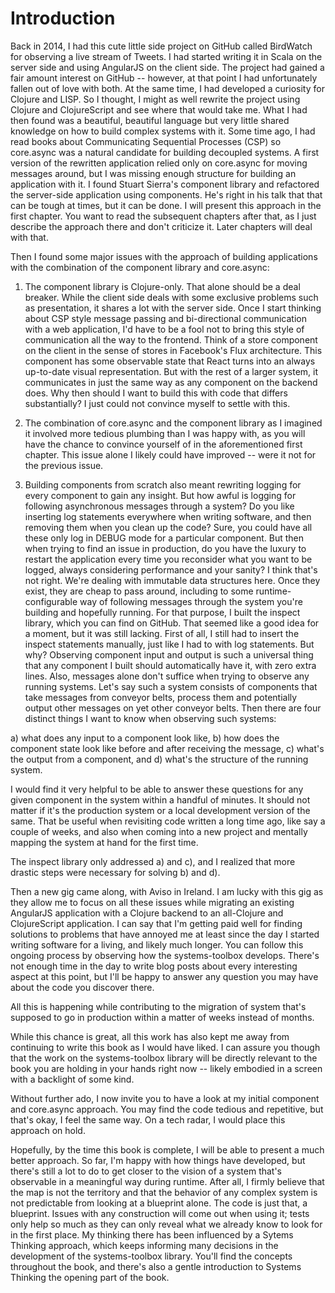 # Introduction

Back in 2014, I had this cute little side project on GitHub called BirdWatch for observing a live stream of Tweets. I had started writing it in Scala on the server side and using AngularJS on the client side. The project had gained a fair amount interest on GitHub -- however, at that point I had unfortunately fallen out of love with both. At the same time, I had developed a curiosity for Clojure and LISP. So I thought, I might as well rewrite the project using Clojure and ClojureScript and see where that would take me. What I had then found was a beautiful, beautiful language but very little shared knowledge on how to build complex systems with it. Some time ago, I had read books about Communicating Sequential Processes (CSP) so core.async was a natural candidate for building decoupled systems. A first version of the rewritten application relied only on core.async for moving messages around, but I was missing enough structure for building an application with it. I found Stuart Sierra's component library and refactored the server-side application using components. He's right in his talk that that can be tough at times, but it can be done. I will present this approach in the first chapter. You want to read the subsequent chapters after that, as I just describe the approach there and don't criticize it. Later chapters will deal with that.

Then I found some major issues with the approach of building applications with the combination of the component library and core.async:

1) The component library is Clojure-only. That alone should be a deal breaker. While the client side deals with some exclusive problems such as presentation, it shares a lot with the server side. Once I start thinking about CSP style message passing and bi-directional communication with a web application, I'd have to be a fool not to bring this style of communication all the way to the frontend. Think of a store component on the client in the sense of stores in Facebook's Flux architecture. This component has some observable state that React turns into an always up-to-date visual representation. But with the rest of a larger system, it communicates in just the same way as any component on the backend does. Why then should I want to build this with code that differs substantially? I just could not convince myself to settle with this. 

2) The combination of core.async and the component library as I imagined it involved more tedious plumbing than I was happy with, as you will have the chance to convince yourself of in the aforementioned first chapter. This issue alone I likely could have improved -- were it not for the previous issue.

3) Building components from scratch also meant rewriting logging for every component to gain any insight. But how awful is logging for following asynchronous messages through a system? Do you like inserting log statements everywhere when writing software, and then removing them when you clean up the code? Sure, you could have all these only log in DEBUG mode for a particular component. But then when trying to find an issue in production, do you have the luxury to restart the application every time you reconsider what you want to be logged, always considering performance and your sanity? I think that's not right. We're dealing with immutable data structures here. Once they exist, they are cheap to pass around, including to some runtime-configurable way of following messages through the system you're building and hopefully running. For that purpose, I built the inspect library, which you can find on GitHub. That seemed like a good idea for a moment, but it was still lacking. First of all, I still had to insert the inspect statements manually, just like I had to with log statements. But why? Observing component input and output is such a universal thing that any component I built should automatically have it, with zero extra lines. Also, messages alone don't suffice when trying to observe any running systems. Let's say such a system consists of components that take messages from conveyor belts, process them and potentially output other messages on yet other conveyor belts. Then there are four distinct things I want to know when observing such systems:
 
a) what does any input to a component look like, 
b) how does the component state look like before and after receiving the message, 
c) what's the output from a component, and 
d) what's the structure of the running system. 

I would find it very helpful to be able to answer these questions for any given component in the system within a handful of minutes. It should not matter if it's the production system or a local development version of the same. That be useful when revisiting code written a long time ago, like say a couple of weeks, and also when coming into a new project and mentally mapping the system at hand for the first time.

The inspect library only addressed a) and c), and I realized that more drastic steps were necessary for solving b) and d).

Then a new gig came along, with Aviso in Ireland. I am lucky with this gig as they allow me to focus on all these issues while migrating an existing AngularJS application with a Clojure backend to an all-Clojure and ClojureScript application. I can say that I'm getting paid well for finding solutions to problems that have annoyed me at least since the day I started writing software for a living, and likely much longer. You can follow this ongoing process by observing how the systems-toolbox develops. There's not enough time in the day to write blog posts about every interesting aspect at this point, but I'll be happy to answer any question you may have about the code you discover there.

All this is happening while contributing to the migration of system that's supposed to go in production within a matter of weeks instead of months.

While this chance is great, all this work has also kept me away from continuing to write this book as I would have liked. I can assure you though that the work on the systems-toolbox library will be directly relevant to the book you are holding in your hands right now -- likely embodied in a screen with a backlight of some kind.

Without further ado, I now invite you to have a look at my initial component and core.async approach. You may find the code tedious and repetitive, but that's okay, I feel the same way. On a tech radar, I would place this approach on hold.

Hopefully, by the time this book is complete, I will be able to present a much better approach. So far, I'm happy with how things have developed, but there's still a lot to do to get closer to the vision of a system that's observable in a meaningful way during runtime. After all, I firmly believe that the map is not the territory and that the behavior of any complex system is not predictable from looking at a blueprint alone. The code is just that, a blueprint. Issues with any construction will come out when using it; tests only help so much as they can only reveal what we already know to look for in the first place. My thinking there has been influenced by a Sytems Thinking approach, which keeps informing many decisions in the development of the systems-toolbox library. You'll find the concepts throughout the book, and there's also a gentle introduction to Systems Thinking the opening part of the book.

